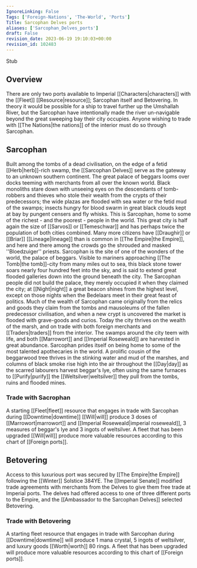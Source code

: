 ```yaml
---
IgnoreLinking: False
Tags: ['Foreign-Nations', 'The-World', 'Ports']
Title: Sarcophan Delves ports
aliases: ['Sarcophan_Delves_ports']
draft: False
revision_date: 2023-06-19 19:10:03+00:00
revision_id: 102483
---
```


Stub
## Overview
There are only two ports available to Imperial [[Characters|characters]] with the [[Fleet]] [[Resource|resource]]; Sarcophan itself and Betovering. In theory it would be possible for a ship to travel further up the Umshallah River, but the Sarcophan have intentionally made the river un-navigable beyond the great sweeping bay their city occupies. Anyone wishing to trade with [[The Nations|the nations]] of the interior must do so through Sarcophan.
## Sarcophan
Built among the tombs of a dead civilisation, on the edge of a fetid [[Herb|herb]]-rich swamp, the [[Sarcophan Delves]] serve as the gateway to an unknown southern continent. The great palace of beggars looms over docks teeming with merchants from all over the known world. Black monoliths stare down with unseeing eyes on the descendants of tomb-robbers and thieves who stole their wealth from the crypts of their predecessors; the wide plazas are flooded with sea water or the fetid mud of the swamps; insects hungry for blood swarm in great black clouds kept at bay by pungent censers and fly whisks. This is Sarcophan, home to some of the richest - and the poorest - people in the world.
This great city is half again the size of [[Sarvos]] or [[Temeschwar]] and has perhaps twice the population of both cities combined. Many more citizens have [[Draughir]] or [[Briar]] [[Lineage|lineage]] than is common in [[The Empire|the Empire]], and here and there among the crowds go the shrouded and masked ''Bloedzuiger'' priests.
Sarcophan is the site of one of the wonders of the world, the palace of beggars. Visible to mariners approaching [[The Tomb|the tomb]]-city from many miles out to sea, this black stone tower soars nearly four hundred feet into the sky, and is said to extend great flooded galleries down into the ground beneath the city. The Sarcophan people did not build the palace, they merely occupied it when they claimed the city; at [[Night|night]] a great beacon shines from the highest level, except on those nights when the Bedelaars meet in their great feast of politics. 
Much of the wealth of Sarcophan came originally from the relics and goods they claim from the tombs and mausoleums of the fallen predecessor civilisation, and when a new crypt is uncovered the market is flooded with grave-goods and curios. Today the city thrives on the wealth of the marsh, and on trade with both foreign merchants and [[Traders|traders]] from the interior. The swamps around the city teem with life, and both [[Marrowort]] and [[Imperial Roseweald]] are harvested in great abundance. Sarcophan prides itself on being home to some of the most talented apothecaries in the world. A prolific cousin of the beggarwood tree thrives in the stinking water and mud of the marshes, and columns of black smoke rise high into the air throughout the [[Day|day]] as the scarred labourers harvest beggar's lye, often using the same furnaces to [[Purify|purify]] the [[Weltsilver|weltsilver]] they pull from the tombs, ruins and flooded mines.
### Trade with Sacrophan
A starting [[Fleet|fleet]] resource that engages in trade with Sarcophan during [[Downtime|downtime]] [[Will|will]] produce 3 doses of [[Marrowort|marrowort]] and [[Imperial Roseweald|imperial roseweald]], 3 measures of beggar's lye and 3 ingots of weltsilver. A fleet that has been upgraded [[Will|will]] produce more valuable resources according to this chart of [[Foreign ports]].
## Betovering
Access to this luxurious port was secured by [[The Empire|the Empire]] following the [[Winter]] Solstice 384YE. The [[Imperial Senate]] modified trade agreements with merchants from the Delves to give them free trade at Imperial ports. The delves had offered access to one of three different ports to the Empire, and the [[Ambassador to the Sarcophan Delves]] selected Betovering.
### Trade with Betovering
A starting fleet resource that engages in trade with Sarcophan during [[Downtime|downtime]] will produce 1 mana crystal, 5 ingots of weltsilver, and luxury goods [[Worth|worth]] 80 rings. A fleet that has been upgraded will produce more valuable resources according to this chart of [[Foreign ports]].